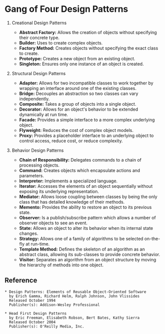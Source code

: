 # Gang of Four Design Patterns

1. Creational Design Patterns
    * **Abstract Factory:** Allows the creation of objects without specifying their concrete type.
    * **Builder:** Uses to create complex objects.
    * **Factory Method:** Creates objects without specifying the exact class to create.
    * **Prototype:** Creates a new object from an existing object.
    * **Singleton:** Ensures only one instance of an object is created.

2. Structural Design Patterns
    * **Adapter:** Allows for two incompatible classes to work together by wrapping an interface around one of the existing classes.
    * **Bridge:** Decouples an abstraction so two classes can vary independently.
    * **Composite:** Takes a group of objects into a single object.
    * **Decorator:** Allows for an object's behavior to be extended dynamically at run time.
    * **Facade:** Provides a simple interface to a more complex underlying object.
    * **Flyweight:** Reduces the cost of complex object models.
    * **Proxy:** Provides a placeholder interface to an underlying object to control access, reduce cost, or reduce complexity.

3. Behavior Design Patterns
    * **Chain of Responsibility:** Delegates commands to a chain of processing objects.
    * **Command:** Creates objects which encapsulate actions and parameters.
    * **Interpreter:** Implements a specialized language.
    * **Iterator:** Accesses the elements of an object sequentially without exposing its underlying representation.
    * **Mediator:** Allows loose coupling between classes by being the only class that has detailed knowledge of their methods.
    * **Memento:** Provides the ability to restore an object to its previous state.
    * **Observer:** Is a publish/subscribe pattern which allows a number of observer objects to see an event.
    * **State:** Allows an object to alter its behavior when its internal state changes.
    * **Strategy:** Allows one of a family of algorithms to be selected on-the-fly at run-time.
    * **Template Method:** Defines the skeleton of an algorithm as an abstract class, allowing its sub-classes to provide concrete behavior.
    * **Visitor:** Separates an algorithm from an object structure by moving the hierarchy of methods into one object.

## Reference

```
* Design Patterns: Elements of Reusable Object-Oriented Software
  by Erich Gamma, Richard Helm, Ralph Johnson, John Vlissides
  Released October 1994
  Publisher(s): Addison-Wesley Professional

* Head First Design Patterns
  by Eric Freeman, Elisabeth Robson, Bert Bates, Kathy Sierra
  Released October 2004
  Publisher(s): O'Reilly Media, Inc.
```
